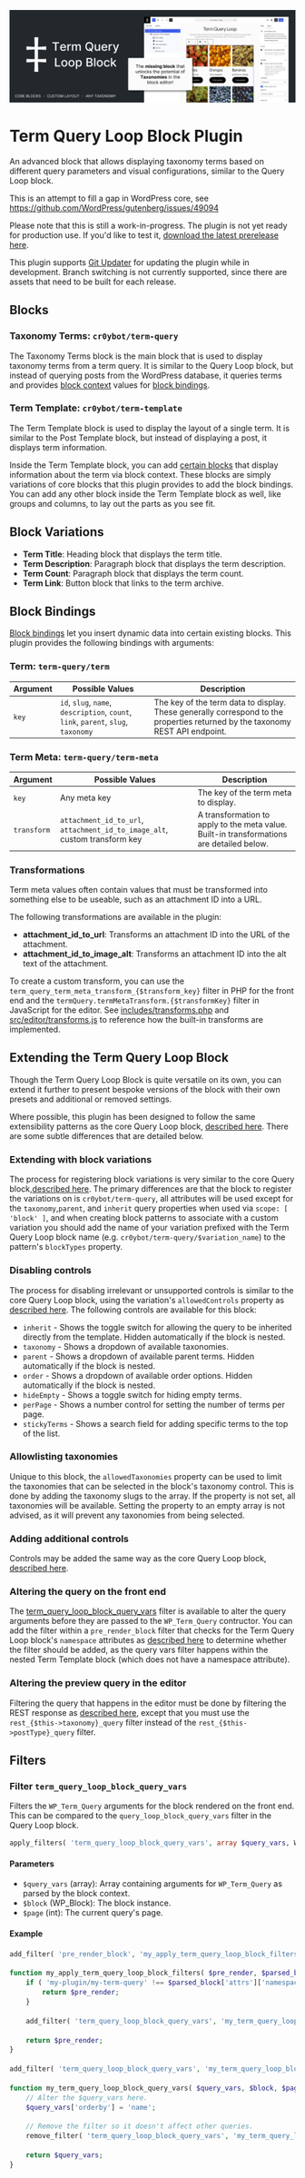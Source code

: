 ![Term Query Loop Block banner](./assets/banner-1544x500.png)

# Term Query Loop Block Plugin

An advanced block that allows displaying taxonomy terms based on different query parameters and visual configurations, similar to the Query Loop block.

This is an attempt to fill a gap in WordPress core, see https://github.com/WordPress/gutenberg/issues/49094

Please note that this is still a work-in-progress. The plugin is not yet ready for production use. If you'd like to test it, [download the latest prerelease here](https://github.com/cr0ybot/term-query/releases/latest).

This plugin supports [Git Updater](https://github.com/afragen/git-updater) for updating the plugin while in development. Branch switching is not currently supported, since there are assets that need to be built for each release.

## Blocks

### Taxonomy Terms: `cr0ybot/term-query`

The Taxonomy Terms block is the main block that is used to display taxonomy terms from a term query. It is similar to the Query Loop block, but instead of querying posts from the WordPress database, it queries terms and provides [block context](https://developer.wordpress.org/block-editor/reference-guides/block-api/block-context/) values for [block bindings](#block-bindings).

### Term Template: `cr0ybot/term-template`

The Term Template block is used to display the layout of a single term. It is similar to the Post Template block, but instead of displaying a post, it displays term information.

Inside the Term Template block, you can add [certain blocks](#block-variations) that display information about the term via block context. These blocks are simply variations of core blocks that this plugin provides to add the block bindings. You can add any other block inside the Term Template block as well, like groups and columns, to lay out the parts as you see fit.

## Block Variations

- **Term Title**: Heading block that displays the term title.
- **Term Description**: Paragraph block that displays the term description.
- **Term Count**: Paragraph block that displays the term count.
- **Term Link**: Button block that links to the term archive.

## Block Bindings

[Block bindings](https://developer.wordpress.org/block-editor/reference-guides/block-api/block-bindings/) let you insert dynamic data into certain existing blocks. This plugin provides the following bindings with arguments:

### Term: `term-query/term`

| Argument | Possible Values | Description |
| --- | --- | --- |
| `key` | `id`, `slug`, `name`, `description`, `count`, `link`, `parent`, `slug`, `taxonomy` | The key of the term data to display. These generally correspond to the properties returned by the taxonomy REST API endpoint. |

### Term Meta: `term-query/term-meta`

| Argument | Possible Values | Description |
| --- | --- | --- |
| `key` | Any meta key | The key of the term meta to display. |
| `transform` | `attachment_id_to_url`, `attachment_id_to_image_alt`, custom transform key | A transformation to apply to the meta value. Built-in transformations are detailed below. |

### Transformations

Term meta values often contain values that must be transformed into something else to be useable, such as an attachment ID into a URL.

The following transformations are available in the plugin:

- **attachment_id_to_url**: Transforms an attachment ID into the URL of the attachment.
- **attachment_id_to_image_alt**: Transforms an attachment ID into the alt text of the attachment.

To create a custom transform, you can use the `term_query_term_meta_transform_{$transform_key}` filter in PHP for the front end and the `termQuery.termMetaTransform.{$transformKey}` filter in JavaScript for the editor. See [includes/transforms.php](/includes/transforms.php) and [src/editor/transforms.js](/src/editor/transforms.js) to reference how the built-in transforms are implemented.

## Extending the Term Query Loop Block

Though the Term Query Loop Block is quite versatile on its own, you can extend it further to present bespoke versions of the block with their own presets and additional or removed settings.

Where possible, this plugin has been designed to follow the same extensibility patterns as the core Query Loop block, [described here](https://developer.wordpress.org/block-editor/how-to-guides/block-tutorial/extending-the-query-loop-block/). There are some subtle differences that are detailed below.

### Extending with block variations

The process for registering block variations is very similar to the core Query block,[described here](https://developer.wordpress.org/block-editor/how-to-guides/block-tutorial/extending-the-query-loop-block/#extending-the-block-with-variations). The primary differences are that the block to register the variations on is `cr0ybot/term-query`, all attributes will be used except for the `taxonomy`,`parent`, and `inherit` query properties when used via `scope: [ 'block' ]`, and when creating block patterns to associate with a custom variation you should add the name of your variation prefixed with the Term Query Loop block name (e.g. `cr0ybot/term-query/$variation_name`) to the pattern's `blockTypes` property.

### Disabling controls

The process for disabling irrelevant or unsupported controls is similar to the core Query Loop block, using the variation's `allowedControls` property as [described here](https://developer.wordpress.org/block-editor/how-to-guides/block-tutorial/extending-the-query-loop-block/#extending-the-query). The following controls are available for this block:

- `inherit` - Shows the toggle switch for allowing the query to be inherited directly from the template. Hidden automatically if the block is nested.
- `taxonomy` - Shows a dropdown of available taxonomies.
- `parent` - Shows a dropdown of available parent terms. Hidden automatically if the block is nested.
- `order` - Shows a dropdown of available order options. Hidden automatically if the block is nested.
- `hideEmpty` - Shows a toggle switch for hiding empty terms.
- `perPage` - Shows a number control for setting the number of terms per page.
- `stickyTerms` - Shows a search field for adding specific terms to the top of the list.

### Allowlisting taxonomies

Unique to this block, the `allowedTaxonomies` property can be used to limit the taxonomies that can be selected in the block's taxonomy control. This is done by adding the taxonomy slugs to the array. If the property is not set, all taxonomies will be available. Setting the property to an empty array is not advised, as it will prevent any taxonomies from being selected.

### Adding additional controls

Controls may be added the same way as the core Query Loop block, [described here](https://developer.wordpress.org/block-editor/how-to-guides/block-tutorial/extending-the-query-loop-block/#adding-additional-controls).

### Altering the query on the front end

The [term_query_loop_block_query_vars](#filter-term_query_loop_block_query_vars) filter is available to alter the query arguments before they are passed to the `WP_Term_Query` contructor. You can add the filter within a `pre_render_block` filter that checks for the Term Query Loop block's `namespace` attributes as [described here](https://developer.wordpress.org/block-editor/how-to-guides/block-tutorial/extending-the-query-loop-block/#making-your-custom-query-work-on-the-front-end-side) to determine whether the filter should be added, as the query vars filter happens within the nested Term Template block (which does not have a namespace attribute).

### Altering the preview query in the editor

Filtering the query that happens in the editor must be done by filtering the REST response as [described here](https://developer.wordpress.org/block-editor/how-to-guides/block-tutorial/extending-the-query-loop-block/#making-your-custom-query-work-on-the-editor-side), except that you must use the `rest_{$this->taxonomy}_query` filter instead of the `rest_{$this->postType}_query` filter.

## Filters

### Filter `term_query_loop_block_query_vars`

Filters the `WP_Term_Query` arguments for the block rendered on the front end. This can be compared to the `query_loop_block_query_vars` filter in the Query Loop block.

```php
apply_filters( 'term_query_loop_block_query_vars', array $query_vars, WP_Block $block, int $page );
```

#### Parameters

- `$query_vars` (array): Array containing arguments for `WP_Term_Query` as parsed by the block context.
- `$block` (WP_Block): The block instance.
- `$page` (int): The current query's page.

#### Example

```php
add_filter( 'pre_render_block', 'my_apply_term_query_loop_block_filters', 10, 2 );

function my_apply_term_query_loop_block_filters( $pre_render, $parsed_block ) {
	if ( 'my-plugin/my-term-query' !== $parsed_block['attrs']['namespace'] ) {
		return $pre_render;
	}

	add_filter( 'term_query_loop_block_query_vars', 'my_term_query_loop_block_query_vars', 10, 3 );

	return $pre_render;
}

add_filter( 'term_query_loop_block_query_vars', 'my_term_query_loop_block_query_vars', 10, 3 );

function my_term_query_loop_block_query_vars( $query_vars, $block, $page ) {
	// Alter the $query_vars here.
	$query_vars['orderby'] = 'name';

	// Remove the filter so it doesn't affect other queries.
	remove_filter( 'term_query_loop_block_query_vars', 'my_term_query_loop_block_query_vars', 10 );

	return $query_vars;
}
```
